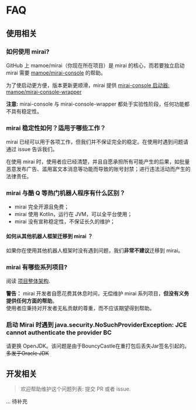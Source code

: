 # FAQ

## 使用相关

### 如何使用 mirai?
GitHub 上 mamoe/mirai（你现在所在项目）是 mirai 的核心，而若要独立启动 mirai 需要 [mamoe/mirai-console](https://github.com/mamoe/mirai-console) 的帮助。

为了使启动更方便，版本更新更顺滑，mirai 提供 [mirai-console 启动器: mamoe/mirai-console-wrapper](https://github.com/mamoe/mirai-console-wrapper)

**注意:** mirai-console 与 mirai-console-wrapper 都处于实验性阶段，任何功能都不具有稳定性。

### mirai 稳定性如何？适用于哪些工作？
mirai 已经可以用于各项工作，但我们并不保证完全的稳定。在使用时遇到问题请通过 issue 告诉我们。

在使用 mirai 时，使用者应已经清楚，并且自愿承担所有可能产生的后果，如批量恶意发布广告、滥用富文本消息等功能而导致的账号封禁；进行违法活动而产生的法律责任。

### mirai 与酷 Q 等热门机器人程序有什么区别？
- mirai 完全开源且免费；
- mirai 使用 Kotlin，运行在 JVM，可以全平台使用；
- mirai 没有宣称稳定性，不保证长久的维护；

#### 如何从其他机器人框架迁移到 mirai ？
如果你在使用其他机器人框架时没有遇到问题，我们**非常不建议**迁移到 mirai。

### mirai 有哪些系列项目?
阅读 [项目整体架构](mirai.md#%E9%A1%B9%E7%9B%AE%E6%95%B4%E4%BD%93%E6%9E%B6%E6%9E%84).

**警告：** mirai 开发者自愿花费其休息时间，无偿维护 mirai 系列项目，**但没有义务提供任何方面的帮助**。  
使用者应秉持对开发者无私贡献的尊重，而不应该期望得到帮助。  
   
### 启动 Mirai 时遇到 java.security.NoSuchProviderException: JCE cannot authenticate the provider BC
请更换 OpenJDK。该问题是由于BouncyCastle在重打包后丢失Jar签名引起的。  
~~多发于Oracle JDK~~

## 开发相关

> 欢迎帮助维护这个问题列表: 提交 PR 或者 issue.

... 待补充
